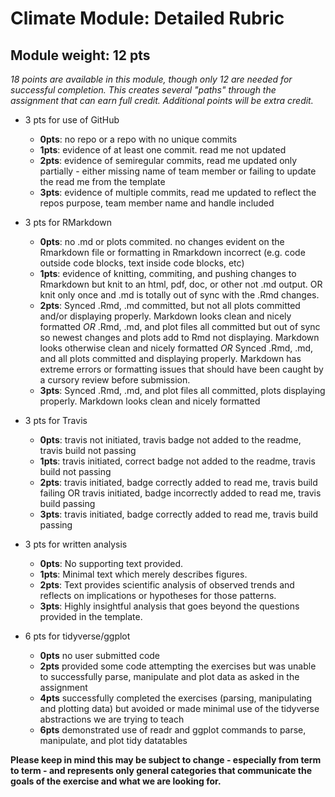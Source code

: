 # Climate Module: Detailed Rubric

## Module weight: 12 pts

_18 points are available in this module, though only 12 are needed for successful completion.  This creates several "paths" through the assignment that can earn full credit.  Additional points will be extra credit._ 

- 3 pts for use of GitHub
    - **0pts**: no repo or a repo with no unique commits
    - **1pts**: evidence of at least one commit. read me not updated
    - **2pts**: evidence of semiregular commits, read me updated only partially - either missing name of team member or failing to update the read me from the template
    - **3pts**: evidence of multiple commits, read me updated to reflect the repos purpose, team member name and handle included
    
- 3 pts for RMarkdown
    - **0pts**: no .md or plots commited. no changes evident on the Rmarkdown file or formatting in Rmarkdown incorrect (e.g. code outside code blocks, text inside code blocks, etc)
    - **1pts**: evidence of knitting, commiting, and pushing changes to Rmarkdown but knit to an html, pdf, doc, or other not .md output. OR knit only once and .md is totally out of sync with the .Rmd changes. 
    - **2pts**: Synced .Rmd, .md committed, but not all plots committed and/or displaying properly. Markdown looks clean and nicely formatted
        _OR_ .Rmd, .md, and plot files all committed but out of sync so newest changes and plots add to Rmd not displaying. Markdown looks otherwise clean and nicely formatted
        _OR_ Synced .Rmd, .md, and all plots committed and displaying properly. Markdown has extreme errors or formatting issues that should have been caught by a cursory review before submission.
    - **3pts**: Synced .Rmd, .md, and plot files all committed, plots displaying properly. Markdown looks clean and nicely formatted

- 3 pts for Travis
    - **0pts**: travis not initiated, travis badge not added to the readme, travis build not passing 
    - **1pts**: travis initiated, correct badge not added to the readme, travis build not passing 
    - **2pts**: travis initiated, badge correctly added to read me, travis build failing OR travis initiated, badge incorrectly added to read me, travis build passing 
    - **3pts**: travis initiated, badge correctly added to read me, travis build passing 

- 3 pts for written analysis
  - **0pts**: No supporting text provided.
  - **1pts**: Minimal text which merely describes figures.
  - **2pts**: Text provides scientific analysis of observed trends and reflects on implications or hypotheses for those patterns.  
  - **3pts**: Highly insightful analysis that goes beyond the questions provided in the template.  

- 6 pts for tidyverse/ggplot
    - **0pts** no user submitted code
    - **2pts** provided some code attempting the exercises but was unable to successfully parse, manipulate and plot data as asked in the assignment 
    - **4pts** successfully completed the exercises (parsing, manipulating and plotting data) but avoided or made minimal use of the tidyverse abstractions we are trying to teach
    - **6pts** demonstrated use of readr and ggplot commands to parse, manipulate, and plot tidy datatables
    


__Please keep in mind this may be subject to change - especially from term to term -
and represents only general categories that communicate the goals of the exercise and what we are looking for.__
